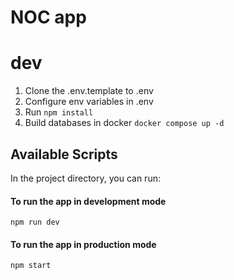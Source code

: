 # NOC app

# dev

1. Clone the .env.template to .env
2. Configure env variables in .env
3. Run `npm install`
4. Build databases in docker `docker compose up -d`

## Available Scripts

In the project directory, you can run:

#### To run the app in development mode

```
npm run dev
```

#### To run the app in production mode

```
npm start
```
